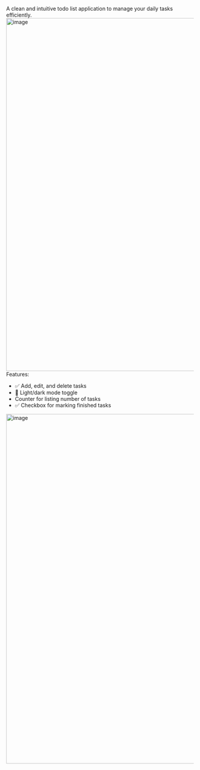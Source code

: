 A clean and intuitive todo list application to manage your daily tasks efficiently.
<img width="1906" height="947" alt="image" src="https://github.com/user-attachments/assets/796c90ee-9a6c-4b56-90e0-db6b5f0301c5" />
Features:
- ✅ Add, edit, and delete tasks
- 🌙 Light/dark mode toggle
- Counter for listing number of tasks
- ✅ Checkbox for marking finished tasks
<img width="1919" height="938" alt="image" src="https://github.com/user-attachments/assets/e13cc01a-ac38-4636-828e-240c3e76bc11" />

